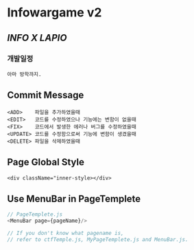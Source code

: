 # Infowargame v2

## *__INFO X LAPIO__*

### 개발일정 
    아마 방학까지.

## Commit Message
    <ADD>    파일을 추가하였을때
    <EDIT>   코드를 수정하였으나 기능에는 변함이 없을때
    <FIX>    코드에서 발생한 에러나 버그를 수정하였을때
    <UPDATE> 코드를 수정함으로써 기능에 변함이 생겼을때
    <DELETE> 파일을 삭제하였을때

## Page Global Style
    <div className="inner-style></div>

## Use MenuBar in PageTemplete
``` javascript
// PageTemplete.js
<MenuBar page={pageName}/>

// If you don't know what pagename is, 
// refer to ctfTemple.js, MyPageTemplete.js and MenuBar.js.
```